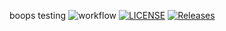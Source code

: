 boops testing
![workflow](https://github.com/<UserName>/<RepositoryName>/actions/workflows/main.yml/badge.svg)
[![LICENSE](https://img.shields.io/github/license/herrone/sem.svg?style=flat-square)](https://github.com/herrone/sem/blob/master/LICENSE)
[![Releases](https://img.shields.io/github/release/herrone/sem/all.svg?style=flat-square)](https://github.com/herrone/sem/releases)
